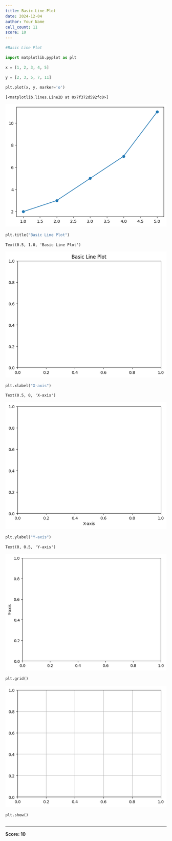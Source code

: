 ```yaml
---
title: Basic-Line-Plot
date: 2024-12-04
author: Your Name
cell_count: 11
score: 10
---
```


```python
#Basic Line Plot

```


```python
import matplotlib.pyplot as plt

```


```python
x = [1, 2, 3, 4, 5]
```


```python
y = [2, 3, 5, 7, 11]
```


```python
plt.plot(x, y, marker='o')
```




    [<matplotlib.lines.Line2D at 0x7f372d592fc0>]




    
![png](Basic-line-plot_files/Basic-line-plot_4_1.png)
    



```python
plt.title("Basic Line Plot")
```




    Text(0.5, 1.0, 'Basic Line Plot')




    
![png](Basic-line-plot_files/Basic-line-plot_5_1.png)
    



```python
plt.xlabel("X-axis")
```




    Text(0.5, 0, 'X-axis')




    
![png](Basic-line-plot_files/Basic-line-plot_6_1.png)
    



```python
plt.ylabel("Y-axis")
```




    Text(0, 0.5, 'Y-axis')




    
![png](Basic-line-plot_files/Basic-line-plot_7_1.png)
    



```python
plt.grid()
```


    
![png](Basic-line-plot_files/Basic-line-plot_8_0.png)
    



```python
plt.show()
```


```python

```


---
**Score: 10**
